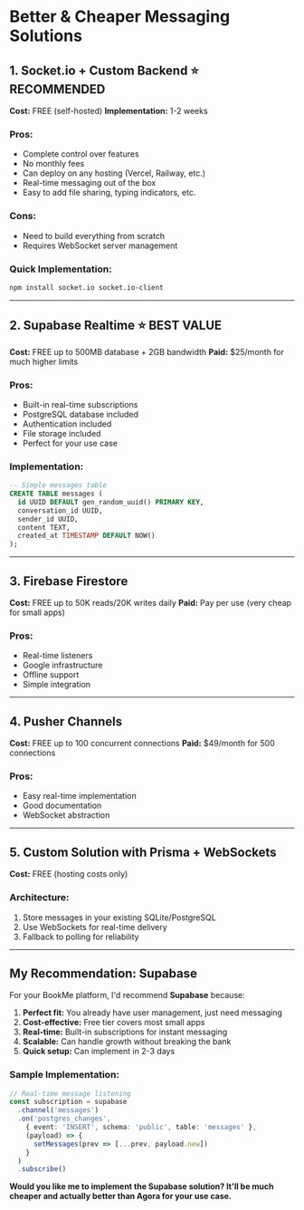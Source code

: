 # Better & Cheaper Messaging Solutions

## 1. **Socket.io + Custom Backend** ⭐ **RECOMMENDED**
**Cost:** FREE (self-hosted)
**Implementation:** 1-2 weeks

### Pros:
- Complete control over features
- No monthly fees
- Can deploy on any hosting (Vercel, Railway, etc.)
- Real-time messaging out of the box
- Easy to add file sharing, typing indicators, etc.

### Cons:
- Need to build everything from scratch
- Requires WebSocket server management

### Quick Implementation:
```bash
npm install socket.io socket.io-client
```

---

## 2. **Supabase Realtime** ⭐ **BEST VALUE**
**Cost:** FREE up to 500MB database + 2GB bandwidth
**Paid:** $25/month for much higher limits

### Pros:
- Built-in real-time subscriptions
- PostgreSQL database included
- Authentication included
- File storage included
- Perfect for your use case

### Implementation:
```sql
-- Simple messages table
CREATE TABLE messages (
  id UUID DEFAULT gen_random_uuid() PRIMARY KEY,
  conversation_id UUID,
  sender_id UUID,
  content TEXT,
  created_at TIMESTAMP DEFAULT NOW()
);
```

---

## 3. **Firebase Firestore** 
**Cost:** FREE up to 50K reads/20K writes daily
**Paid:** Pay per use (very cheap for small apps)

### Pros:
- Real-time listeners
- Google infrastructure
- Offline support
- Simple integration

---

## 4. **Pusher Channels**
**Cost:** FREE up to 100 concurrent connections
**Paid:** $49/month for 500 connections

### Pros:
- Easy real-time implementation
- Good documentation
- WebSocket abstraction

---

## 5. **Custom Solution with Prisma + WebSockets**
**Cost:** FREE (hosting costs only)

### Architecture:
1. Store messages in your existing SQLite/PostgreSQL
2. Use WebSockets for real-time delivery
3. Fallback to polling for reliability

---

## **My Recommendation: Supabase**

For your BookMe platform, I'd recommend **Supabase** because:

1. **Perfect fit:** You already have user management, just need messaging
2. **Cost-effective:** Free tier covers most small apps
3. **Real-time:** Built-in subscriptions for instant messaging
4. **Scalable:** Can handle growth without breaking the bank
5. **Quick setup:** Can implement in 2-3 days

### Sample Implementation:
```typescript
// Real-time message listening
const subscription = supabase
  .channel('messages')
  .on('postgres_changes', 
    { event: 'INSERT', schema: 'public', table: 'messages' },
    (payload) => {
      setMessages(prev => [...prev, payload.new])
    }
  )
  .subscribe()
```

**Would you like me to implement the Supabase solution? It'll be much cheaper and actually better than Agora for your use case.**